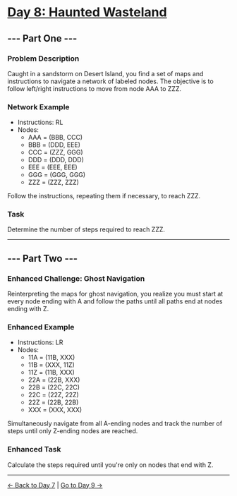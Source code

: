 
# [Day 8: Haunted Wasteland](https://adventofcode.com/2023/day/8)

## --- Part One ---

### Problem Description

Caught in a sandstorm on Desert Island, you find a set of maps and instructions to navigate a network of labeled nodes. The objective is to follow left/right instructions to move from node AAA to ZZZ.

### Network Example

- Instructions: RL
- Nodes:
  - AAA = (BBB, CCC)
  - BBB = (DDD, EEE)
  - CCC = (ZZZ, GGG)
  - DDD = (DDD, DDD)
  - EEE = (EEE, EEE)
  - GGG = (GGG, GGG)
  - ZZZ = (ZZZ, ZZZ)

Follow the instructions, repeating them if necessary, to reach ZZZ.

### Task

Determine the number of steps required to reach ZZZ.

---

## --- Part Two ---

### Enhanced Challenge: Ghost Navigation

Reinterpreting the maps for ghost navigation, you realize you must start at every node ending with A and follow the paths until all paths end at nodes ending with Z.

### Enhanced Example

- Instructions: LR
- Nodes:
  - 11A = (11B, XXX)
  - 11B = (XXX, 11Z)
  - 11Z = (11B, XXX)
  - 22A = (22B, XXX)
  - 22B = (22C, 22C)
  - 22C = (22Z, 22Z)
  - 22Z = (22B, 22B)
  - XXX = (XXX, XXX)

Simultaneously navigate from all A-ending nodes and track the number of steps until only Z-ending nodes are reached.

### Enhanced Task

Calculate the steps required until you're only on nodes that end with Z.

---

[← Back to Day 7](../day07/README.md) | [Go to Day 9 →](../day09/README.md)
